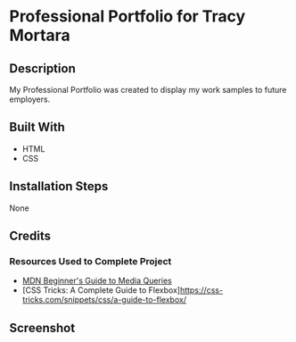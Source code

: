 # Professional Portfolio for Tracy Mortara
## Description
My Professional Portfolio was created to display my work samples to future employers. 
## Built With
- HTML
- CSS
## Installation Steps
None
## Credits
### Resources Used to Complete Project
- [MDN Beginner's Guide to Media Queries](https://developer.mozilla.org/en-US/docs/Learn/CSS/CSS_layout/Media_queries)
- [CSS Tricks: A Complete Guide to Flexbox]https://css-tricks.com/snippets/css/a-guide-to-flexbox/
## Screenshot
